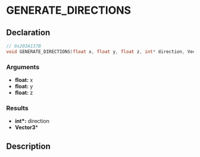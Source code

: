 # GENERATE_DIRECTIONS

## Declaration
```cpp
// 0x203A137B
void GENERATE_DIRECTIONS(float x, float y, float z, int* direction, Vector3*);
```

### Arguments
- **float:** x
- **float:** y
- **float:** z

### Results
- **int\*:** direction
- **Vector3***

## Description
